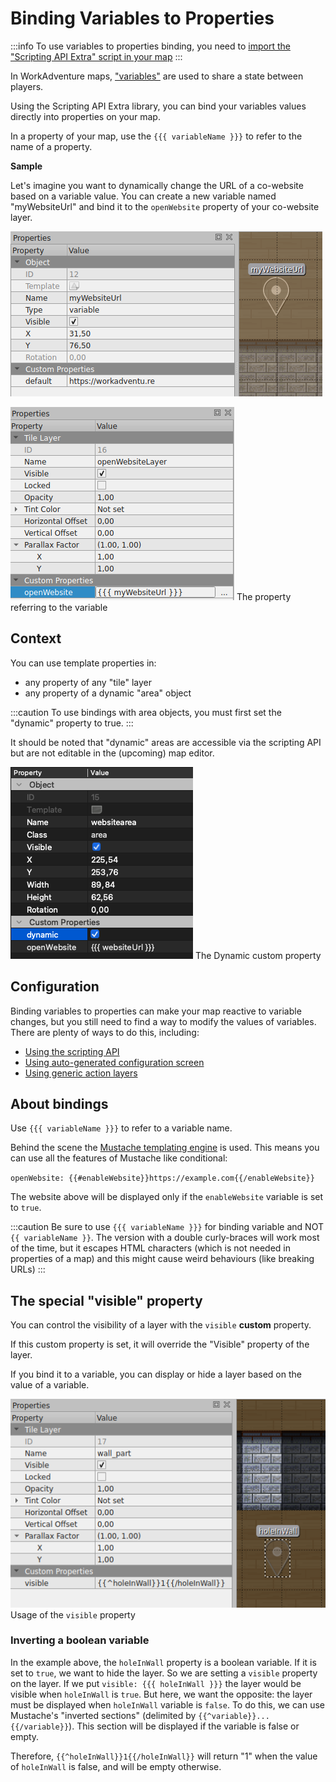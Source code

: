 # Binding Variables to Properties

:::info
To use variables to properties binding, you need to [import the "Scripting API Extra" script in your map](about.md#importing-the-extended-features)
:::

In WorkAdventure maps, ["variables"](https://workadventu.re/map-building/api-state.md) are used to share a state between
players.

Using the Scripting API Extra library, you can bind your variables values directly into properties on your map.

In a property of your map, use the `{{{ variableName }}}` to refer to the name of a property.

**Sample**

Let's imagine you want to dynamically change the URL of a co-website based on a variable value.
You can create a new variable named "myWebsiteUrl" and bind it to the `openWebsite` property of your co-website layer.

![Variables](images/variable.png)

![Templated Property](images/templated_property.png)
The property referring to the variable

## Context

You can use template properties in:

- any property of any "tile" layer
- any property of a dynamic "area" object

:::caution
To use bindings with area objects, you must first set the "dynamic" property to true.
:::

It should be noted that "dynamic" areas are accessible via the scripting API but are not editable in the (upcoming) map editor.

![Dynamic Area](images/areaBindings.png)
The Dynamic custom property

## Configuration

Binding variables to properties can make your map reactive to variable changes, but you still need to find a way
to modify the values of variables. There are plenty of ways to do this, including:

- [Using the scripting API](https://workadventu.re/map-building/api-state.md)
- [Using auto-generated configuration screen](automatic-configuration.md)
- [Using generic action layers](generic-action-layers.md)

## About bindings

Use `{{{ variableName }}}` to refer to a variable name.

Behind the scene the [Mustache templating engine](https://en.wikipedia.org/wiki/Mustache_(template_system)) is used.
This means you can use all the features of Mustache like conditional:

`openWebsite: {{#enableWebsite}}https://example.com{{/enableWebsite}}`

The website above will be displayed only if the `enableWebsite` variable is set to `true`.



:::caution
Be sure to use `{{{ variableName }}}` for binding variable and NOT `{{ variableName }}`. The version with a double
curly-braces will work most of the time, but it escapes HTML characters (which is not needed in properties of a map)
and this might cause weird behaviours (like breaking URLs)
:::


## The special "visible" property

You can control the visibility of a layer with the `visible` **custom** property.

If this custom property is set, it will override the "Visible" property of the layer.

If you bind it to a variable, you can display or hide a layer based on the value of a variable.

![Visible Property](images/visible_property.png)
Usage of the `visible` property

### Inverting a boolean variable

In the example above, the `holeInWall` property is a boolean variable. If it is set to `true`, we want to hide the
layer. So we are setting a `visible` property on the layer. If we put `visible: {{{ holeInWall }}}` the layer
would be visible when `holeInWall` is `true`. But here, we want the opposite: the layer must be displayed when
`holeInWall` variable is `false`. To do this, we can use Mustache's "inverted sections" (delimited by `{{^variable}}...{{/variable}}`).
This section will be displayed if the variable is false or empty.

Therefore, `{{^holeInWall}}1{{/holeInWall}}` will return "1" when the value of `holeInWall` is false, and will be empty otherwise.
